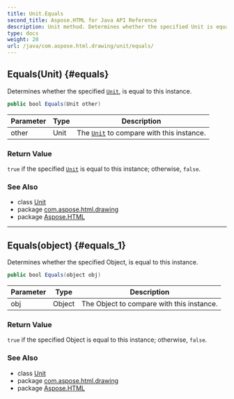 ```yaml
---
title: Unit.Equals
second_title: Aspose.HTML for Java API Reference
description: Unit method. Determines whether the specified Unit is equal to this instance
type: docs
weight: 20
url: /java/com.aspose.html.drawing/unit/equals/
---
```

## Equals(Unit) {#equals}

Determines whether the specified [`Unit`](../), is equal to this instance.

```java
public bool Equals(Unit other)
```

| Parameter | Type | Description |
| --- | --- | --- |
| other | Unit | The [`Unit`](../) to compare with this instance. |

### Return Value

`true` if the specified [`Unit`](../) is equal to this instance; otherwise, `false`.

### See Also

* class [Unit](../)
* package [com.aspose.html.drawing](../../../com.aspose.html.drawing/)
* package [Aspose.HTML](../../../)

---

## Equals(object) {#equals_1}

Determines whether the specified Object, is equal to this instance.

```java
public bool Equals(object obj)
```

| Parameter | Type | Description |
| --- | --- | --- |
| obj | Object | The Object to compare with this instance. |

### Return Value

`true` if the specified Object is equal to this instance; otherwise, `false`.

### See Also

* class [Unit](../)
* package [com.aspose.html.drawing](../../../com.aspose.html.drawing/)
* package [Aspose.HTML](../../../)
